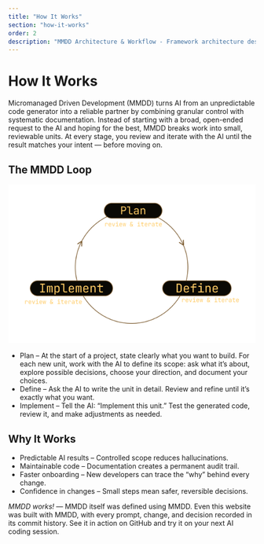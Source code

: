 ```yaml
---
title: "How It Works"
section: "how-it-works"
order: 2
description: "MMDD Architecture & Workflow - Framework architecture designed for maximum control, scalability, and maintainability"
---
```


# How It Works
Micromanaged Driven Development (MMDD) turns AI from an unpredictable code generator into a reliable partner by combining granular control with systematic documentation.
Instead of starting with a broad, open-ended request to the AI and hoping for the best, MMDD breaks work into small, reviewable units. At every stage, you review and iterate with the AI until the result matches your intent — before moving on.

## The MMDD Loop
![Alt text](../images/mmdd-cycle.png)

- Plan – At the start of a project, state clearly what you want to build. For each new unit, work with the AI to define its scope: ask what it’s about, explore possible decisions, choose your direction, and document your choices.
- Define – Ask the AI to write the unit in detail. Review and refine until it’s exactly what you want.
- Implement – Tell the AI: “Implement this unit.” Test the generated code, review it, and make adjustments as needed.

## Why It Works
- Predictable AI results – Controlled scope reduces hallucinations.
- Maintainable code – Documentation creates a permanent audit trail.
- Faster onboarding – New developers can trace the “why” behind every change.
- Confidence in changes – Small steps mean safer, reversible decisions.

*MMDD works!* — MMDD itself was defined using MMDD. Even this website was built with MMDD, with every prompt, change, and decision recorded in its commit history.
See it in action on GitHub and try it on your next AI coding session.

